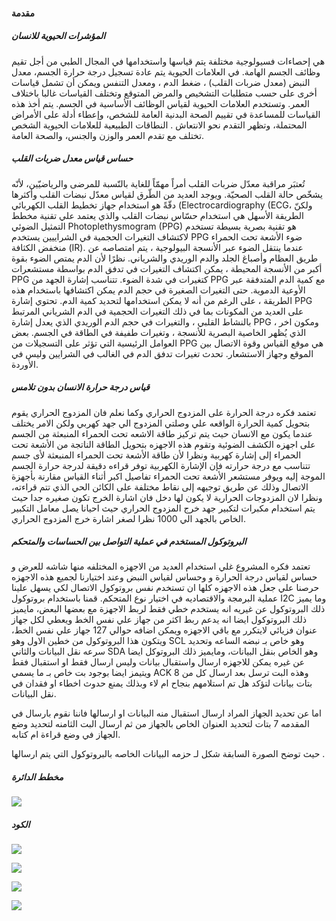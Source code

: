



<h4>مقدمة</h4>

<p><h5>المؤشرات الحيوية للانسان</h5></p><p></p><p>هي إحصاءات فسيولوجية مختلفة يتم قياسها واستخدامها في المجال الطبي من أجل تقيم وظائف الجسم الهامة. في العلامات الحيوية يتم عادة تسجيل درجة حرارة الجسم، معدل النبض (معدل ضربات القلب) ، ضغط الدم ، ومعدل التنفس ويمكن أن تشمل قياسات أخرى على حسب متطلبات التشخيص والمرض المتوقع وتختلف القياسات غالبا باختلاف العمر. وتستخدم العلامات الحيوية لقياس الوظائف الأساسية في الجسم. يتم أخذ هذه القياسات للمساعدة في تقييم الصحة البدنية العامة للشخص، وإعطاء أدلة على الأمراض المحتملة، وتظهر التقدم نحو الانتعاش . النطاقات الطبيعية للعلامات الحيوية الشخص تختلف مع تقدم العمر والوزن والجنس، والصحة العامة. </p><p></p><p><h5>حساس قياس معدل ضربات القلب</h5></p><p></p><p>تُعتبَر مراقبة معدّل ضربات القلب أمراً مهمّاً للغاية بالنّسبة للمرضى والرياضيّين، لأنّه يشخّص حالة القلب الصحيّة. ويوجد العديد من الطّرق لقياس معدّل نبضات القلب وأكثرها دقّةً هو استخدام جهاز تخطيط القلب الكهربائي (Electrocardiography (ECG، ولكنّ الطريقة الأسهل هي استخدام حسّاس نبضات القلب والذي يعتمد علي تقنية مخطط التمثيل الضوئي Photoplethysmogram (PPG) هو تقنية بصرية بسيطة تستخدم لاكتشاف التغيرات الحجمية في الشراييين يستخدم PPG ضوء الأشعة تحت الحمراء منخفض الكثافة (IR). عندما ينتقل الضوء عبر الأنسجة البيولوجية ، يتم امتصاصه عن طريق العظام وأصباغ الجلد والدم الوريدي والشرياني. نظرًا لأن الدم يمتص الضوء بقوة أكبر من الأنسجة المحيطة ، يمكن اكتشاف التغيرات في تدفق الدم بواسطة مستشعرات PPG كتغيرات في شدة الضوء. تتناسب إشارة الجهد من PPG مع كمية الدم المتدفقة عبر الأوعية الدموية. حتى التغيرات الصغيرة في حجم الدم يمكن اكتشافها باستخدام هذه الطريقة ، على الرغم من أنه لا يمكن استخدامها لتحديد كمية الدم. تحتوي إشارة PPG على العديد من المكونات بما في ذلك التغيرات الحجمية في الدم الشرياني المرتبط بالنشاط القلبي ، والتغيرات في حجم الدم الوريدي الذي يعدل إشارة PPG ، ومكون اخر الذي يُظهر الخاصية البصرية للأنسجة ، وتغيرات طفيفة في الطاقة في الجسم. بعض العوامل الرئيسية التي تؤثر على التسجيلات من PPG هي موقع القياس وقوة الاتصال بين الموقع وجهاز الاستشعار. تحدث تغيرات تدفق الدم في الغالب في الشرايين وليس في الأوردة.</p>



<p><h5>قياس درجة حرارة الانسان بدون تلامس</h5></p><p></p><p>تعتمد فكره درجة الحرارة على  المزدوج الحراري وكما نعلم فان المزدوج الحراري يقوم بتحويل كمية الحرارة الواقعه علي وصلتي المزدوج الي جهد كهربي ولكن الامر يختلف عندما يكون مع الانسان حيث  يتم تركيز طاقة الاشعه تحت الحمراء المنبعثة من الجسم على اجهزه الكشف الضوئية وتقوم هذه الاجهزه بتحويل الطاقة الناتجة من الأشعة تحت الحمراء إلى إشارة كهربية ونظرا لأن طاقة الأشعة تحت الحمراء المنبعثة لأى جسم تتناسب مع درجة حرارته فإن الإشارة الكهربية توفر قراءه دقيقة لدرجة حرارة الجسم الموجة إليه ويوفر مستشعر الأشعة تحت الحمراء تفاصيل اكبر أثناء القياس مقارنة بأجهزة الاتصال وذلك عن طريق توجيهه إلى نقاط مختلفة على الكائن الحي الذي تتم قراءته، ونظرا لان المزدوجات الحرارية لا يكون لها دخل فان اشارة الخرج تكون صغيره جدا حيث يتم استخدام مكبرات لتكبير جهد خرج المزدوج الحراري حيث احيانا يصل معامل التكبير الخاص بالجهد الي 1000 نظرا لصغر اشارة خرج المزدوج الحراري.</p><p></p><p><h5>البروتوكول المستخدم في عملية التواصل بين الحساسات والمتحكم</h5></p><p></p><p>تعتمد فكره المشروع غلي استخدام العديد من الاجهزه المختلفه منها شاشه للعرض و حساس لقياس درجة الحرارة و وحساس لقياس النبض وعند اختيارنا لجميع هذه الاجهزه حرصنا علي جعل هذه الاجهزه كلها ان تستخدم نفس بروتوكول الاتصال لكي يسهل علينا عملية البرمجة والاقتصاديه في اختيار نوع المتحكم. قمنا باستخدام بروتوكول I2C وما يميز ذلك البروتوكول عن غيريه انه يستخدم خطي فقط لربط الاجهزة مع بعضها البعض، مايميز ذلك البروتوكول ايضا انه يدعم ربط اكثر من جهاز علي نفس الخط ويعطي لكل جهاز عنوان فزيائي لايتكرر مع باقي الاجهزه ويمكن اضافه حوالي 127 جهاز علي نفس الخط، ويتكون هذا البروتوكول من خطين الاول وهو SCL وهو خاص بـ نبضه الساعه وتحديد سرعه نقل البيانات والثاني SDA وهو الخاص بنقل البيانات، ومايميز ذلك البروتوكل ايضا عن غيره يمكن للاجهزه ارسال واستقبال بيانات وليس ارسال فقط او استقبال فقط ويتيمز ايضا بوجود بت خاص بـ ما يسمي ACK وهذه البت ترسل بعد ارسال كل من 8 بتات بيانات لتؤكد هل تم استلامهم بنجاح ام لاء وبذلك يمنع حدوث اخطاء او فقدان في نقل البيانات.</p><p></p>




<p></p><p>اما عن تحديد الجهاز المراد ارسال استقبال منه البيانات او ارسالها فاننا نقوم بارسال في المقدمه 7 بتات لتحديد العنوان الخاص بالجهاز من ثم ارسال البت الثامنه لتحديد وضع الجهاز في وضع قراءة ام كتابه.</p><p>حيث توضح الصورة السابقة شكل لـ حزمه البيانات الخاصه بالبروتوكول التي يتم ارسالها .</p><p></p><p></p><p></p><p>
  
##### مخطط الدائرة
![](https://raw.githubusercontent.com/AhmedElshimy1998/thermometer-heartbeat/main/Untitled%20Sketch_schem.png)

##### الكود

![](https://raw.githubusercontent.com/AhmedElshimy1998/thermometer-heartbeat/main/code.html-1.png)

![](https://raw.githubusercontent.com/AhmedElshimy1998/thermometer-heartbeat/main/code.html-2.png)

![](https://raw.githubusercontent.com/AhmedElshimy1998/thermometer-heartbeat/main/code.html-3.png)

![](https://raw.githubusercontent.com/AhmedElshimy1998/thermometer-heartbeat/main/code.html-4.png)
